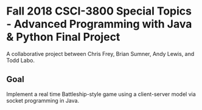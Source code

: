 # Fall 2018 CSCI-3800 Special Topics - Advanced Programming with Java & Python Final Project

A collaborative project between Chris Frey, Brian Sumner, Andy Lewis, and Todd Labo.

## Goal

Implement a real time Battleship-style game using a client-server model via socket programming in Java.
